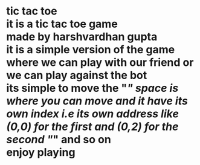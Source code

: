 # tic tac toe <br>it is a tic tac toe game <br> made by harshvardhan gupta <br> it is a simple version of the game where we can play with our friend or we can play against the bot <br> its simple to move the "_" space is where you can move and it have its own index i.e its own address like (0,0) for the first and (0,2) for the second "_" and so on<br> enjoy playing
